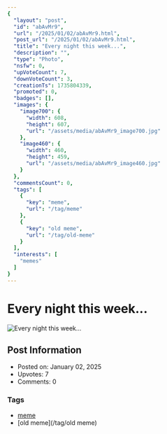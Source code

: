 ```yaml
---
{
  "layout": "post",
  "id": "abAvMr9",
  "url": "/2025/01/02/abAvMr9.html",
  "post_url": "/2025/01/02/abAvMr9.html",
  "title": "Every night this week...",
  "description": "",
  "type": "Photo",
  "nsfw": 0,
  "upVoteCount": 7,
  "downVoteCount": 3,
  "creationTs": 1735804339,
  "promoted": 0,
  "badges": [],
  "images": {
    "image700": {
      "width": 608,
      "height": 607,
      "url": "/assets/media/abAvMr9_image700.jpg"
    },
    "image460": {
      "width": 460,
      "height": 459,
      "url": "/assets/media/abAvMr9_image460.jpg"
    }
  },
  "commentsCount": 0,
  "tags": [
    {
      "key": "meme",
      "url": "/tag/meme"
    },
    {
      "key": "old meme",
      "url": "/tag/old-meme"
    }
  ],
  "interests": [
    "memes"
  ]
}
---
```


# Every night this week...

![Every night this week...](/assets/media/abAvMr9_image700.jpg)

## Post Information

- Posted on: January 02, 2025
- Upvotes: 7
- Comments: 0

### Tags

- [meme](/tag/meme)
- [old meme](/tag/old meme)
